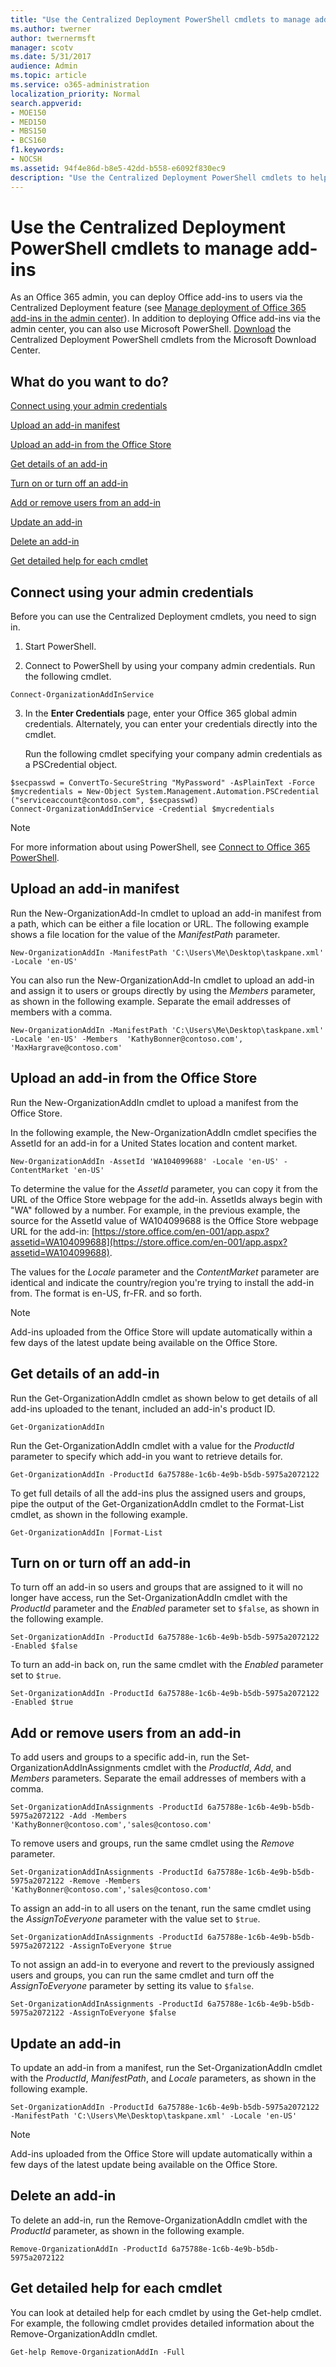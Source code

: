 ```yaml
---
title: "Use the Centralized Deployment PowerShell cmdlets to manage add-ins"
ms.author: twerner
author: twernermsft
manager: scotv
ms.date: 5/31/2017
audience: Admin
ms.topic: article
ms.service: o365-administration
localization_priority: Normal
search.appverid:
- MOE150
- MED150
- MBS150
- BCS160
f1.keywords:
- NOCSH
ms.assetid: 94f4e86d-b8e5-42dd-b558-e6092f830ec9
description: "Use the Centralized Deployment PowerShell cmdlets to help you deploy and manage Office add-ins for your Office 365 organization."
---
```


# Use the Centralized Deployment PowerShell cmdlets to manage add-ins

As an Office 365 admin, you can deploy Office add-ins to users via the Centralized Deployment feature (see [Manage deployment of Office 365 add-ins in the admin center](https://support.office.com/article/737e8c86-be63-44d7-bf02-492fa7cd9c3f)). In addition to deploying Office add-ins via the admin center, you can also use Microsoft PowerShell. [Download](https://go.microsoft.com/fwlink/p/?linkid=850850) the Centralized Deployment PowerShell cmdlets from the Microsoft Download Center. 
  
## What do you want to do?

[Connect using your admin credentials](use-the-centralized-deployment-powershell-cmdlets-to-manage-add-ins.md#BKMK_Connect)
  
[Upload an add-in manifest](use-the-centralized-deployment-powershell-cmdlets-to-manage-add-ins.md#BKMK_UploadManifest)
  
[Upload an add-in from the Office Store](use-the-centralized-deployment-powershell-cmdlets-to-manage-add-ins.md#BKMK_UploadAddin)
  
[Get details of an add-in](use-the-centralized-deployment-powershell-cmdlets-to-manage-add-ins.md#BKMK_GetDetails)
  
[Turn on or turn off an add-in](use-the-centralized-deployment-powershell-cmdlets-to-manage-add-ins.md#BKMK_TurnOnOff)
  
[Add or remove users from an add-in](use-the-centralized-deployment-powershell-cmdlets-to-manage-add-ins.md#BKMK_AddRemove)
  
[Update an add-in](use-the-centralized-deployment-powershell-cmdlets-to-manage-add-ins.md#BKMK_UpdateAddin)
  
[Delete an add-in](use-the-centralized-deployment-powershell-cmdlets-to-manage-add-ins.md#BKMK_Delete)
  
[Get detailed help for each cmdlet](use-the-centralized-deployment-powershell-cmdlets-to-manage-add-ins.md#BKMK_GetHelp)
  
## Connect using your admin credentials
<a name="BKMK_Connect"> </a>

Before you can use the Centralized Deployment cmdlets, you need to sign in.
  
1. Start PowerShell.
    
2. Connect to PowerShell by using your company admin credentials. Run the following cmdlet.
    
  ```
  Connect-OrganizationAddInService
  ```

3. In the **Enter Credentials** page, enter your Office 365 global admin credentials. Alternately, you can enter your credentials directly into the cmdlet. 
    
    Run the following cmdlet specifying your company admin credentials as a PSCredential object.
    
  ```
  $secpasswd = ConvertTo-SecureString "MyPassword" -AsPlainText -Force
  $mycredentials = New-Object System.Management.Automation.PSCredential ("serviceaccount@contoso.com", $secpasswd)
  Connect-OrganizationAddInService -Credential $mycredentials
  ```

> [!NOTE]
> For more information about using PowerShell, see [Connect to Office 365 PowerShell](https://go.microsoft.com/fwlink/p/?linkid=848585). 
  
## Upload an add-in manifest
<a name="BKMK_UploadManifest"> </a>

Run the New-OrganizationAdd-In cmdlet to upload an add-in manifest from a path, which can be either a file location or URL. The following example shows a file location for the value of the  _ManifestPath_ parameter. 
  
```
New-OrganizationAddIn -ManifestPath 'C:\Users\Me\Desktop\taskpane.xml' -Locale 'en-US'
```

You can also run the New-OrganizationAdd-In cmdlet to upload an add-in and assign it to users or groups directly by using the  _Members_ parameter, as shown in the following example. Separate the email addresses of members with a comma. 
  
```
New-OrganizationAddIn -ManifestPath 'C:\Users\Me\Desktop\taskpane.xml' -Locale 'en-US' -Members  'KathyBonner@contoso.com', 'MaxHargrave@contoso.com'
```

## Upload an add-in from the Office Store
<a name="BKMK_UploadAddin"> </a>

Run the New-OrganizationAddIn cmdlet to upload a manifest from the Office Store.
  
In the following example, the New-OrganizationAddIn cmdlet specifies the AssetId for an add-in for a United States location and content market.
  
```
New-OrganizationAddIn -AssetId 'WA104099688' -Locale 'en-US' -ContentMarket 'en-US'
```

To determine the value for the  _AssetId_ parameter, you can copy it from the URL of the Office Store webpage for the add-in. AssetIds always begin with "WA" followed by a number. For example, in the previous example, the source for the AssetId value of WA104099688 is the Office Store webpage URL for the add-in: [https://store.office.com/en-001/app.aspx?assetid=WA104099688](https://store.office.com/en-001/app.aspx?assetid=WA104099688).
  
The values for the  _Locale_ parameter and the  _ContentMarket_ parameter are identical and indicate the country/region you're trying to install the add-in from. The format is en-US, fr-FR. and so forth. 
  
> [!NOTE]
> Add-ins uploaded from the Office Store will update automatically within a few days of the latest update being available on the Office Store. 
  
## Get details of an add-in
<a name="BKMK_GetDetails"> </a>

Run the Get-OrganizationAddIn cmdlet as shown below to get details of all add-ins uploaded to the tenant, included an add-in's product ID.
  
```
Get-OrganizationAddIn
```

Run the Get-OrganizationAddIn cmdlet with a value for the  _ProductId_ parameter to specify which add-in you want to retrieve details for. 
  
```
Get-OrganizationAddIn -ProductId 6a75788e-1c6b-4e9b-b5db-5975a2072122
```

To get full details of all the add-ins plus the assigned users and groups, pipe the output of the Get-OrganizationAddIn cmdlet to the Format-List cmdlet, as shown in the following example.
  
```
Get-OrganizationAddIn |Format-List
```

## Turn on or turn off an add-in
<a name="BKMK_TurnOnOff"> </a>

To turn off an add-in so users and groups that are assigned to it will no longer have access, run the Set-OrganizationAddIn cmdlet with the  _ProductId_ parameter and the  _Enabled_ parameter set to  `$false`, as shown in the following example.
  
```
Set-OrganizationAddIn -ProductId 6a75788e-1c6b-4e9b-b5db-5975a2072122 -Enabled $false
```

To turn an add-in back on, run the same cmdlet with the  _Enabled_ parameter set to  `$true`.
  
```
Set-OrganizationAddIn -ProductId 6a75788e-1c6b-4e9b-b5db-5975a2072122 -Enabled $true
```

## Add or remove users from an add-in
<a name="BKMK_AddRemove"> </a>

To add users and groups to a specific add-in, run the Set-OrganizationAddInAssignments cmdlet with the  _ProductId_,  _Add_, and  _Members_ parameters. Separate the email addresses of members with a comma. 
  
```
Set-OrganizationAddInAssignments -ProductId 6a75788e-1c6b-4e9b-b5db-5975a2072122 -Add -Members 'KathyBonner@contoso.com','sales@contoso.com'
```

To remove users and groups, run the same cmdlet using the  _Remove_ parameter. 
  
```
Set-OrganizationAddInAssignments -ProductId 6a75788e-1c6b-4e9b-b5db-5975a2072122 -Remove -Members 'KathyBonner@contoso.com','sales@contoso.com'
```

To assign an add-in to all users on the tenant, run the same cmdlet using the  _AssignToEveryone_ parameter with the value set to  `$true`.
  
```
Set-OrganizationAddInAssignments -ProductId 6a75788e-1c6b-4e9b-b5db-5975a2072122 -AssignToEveryone $true
```

To not assign an add-in to everyone and revert to the previously assigned users and groups, you can run the same cmdlet and turn off the  _AssignToEveryone_ parameter by setting its value to  `$false`.
  
```
Set-OrganizationAddInAssignments -ProductId 6a75788e-1c6b-4e9b-b5db-5975a2072122 -AssignToEveryone $false
```

## Update an add-in
<a name="BKMK_UpdateAddin"> </a>

To update an add-in from a manifest, run the Set-OrganizationAddIn cmdlet with the  _ProductId_,  _ManifestPath_, and  _Locale_ parameters, as shown in the following example. 
  
```
Set-OrganizationAddIn -ProductId 6a75788e-1c6b-4e9b-b5db-5975a2072122 -ManifestPath 'C:\Users\Me\Desktop\taskpane.xml' -Locale 'en-US'
```

> [!NOTE]
> Add-ins uploaded from the Office Store will update automatically within a few days of the latest update being available on the Office Store. 
  
## Delete an add-in
<a name="BKMK_Delete"> </a>

To delete an add-in, run the Remove-OrganizationAddIn cmdlet with the  _ProductId_ parameter, as shown in the following example. 
  
```
Remove-OrganizationAddIn -ProductId 6a75788e-1c6b-4e9b-b5db-5975a2072122
```

## Get detailed help for each cmdlet
<a name="BKMK_GetHelp"> </a>

You can look at detailed help for each cmdlet by using the Get-help cmdlet. For example, the following cmdlet provides detailed information about the Remove-OrganizationAddIn cmdlet.
  
```
Get-help Remove-OrganizationAddIn -Full
```


